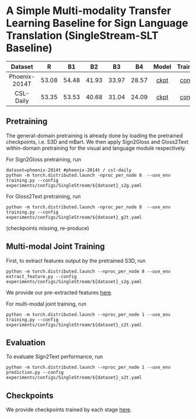 # A Simple Multi-modality Transfer Learning Baseline for Sign Language Translation (SingleStream-SLT Baseline)

| Dataset | R | B1 | B2 | B3 | B4 | Model | Training |
| :---: | :---: | :---: | :---: | :---: | :---: | :---: | :---: |
| Phoenix-2014T | 53.08 | 54.48 | 41.93 | 33.97 | 28.57 | [ckpt](https://hkustconnect-my.sharepoint.com/:f:/g/personal/rzuo_connect_ust_hk/EkpQzXWBrWxDruz6-U-V0kUBgit2vXsc40wLipV8YPLXaQ?e=Bru3oz) | [config](../experiments/configs/SingleStream/phoenix-2014t_s2t.yaml) |
| CSL-Daily | 53.35 | 53.53 | 40.68 | 31.04 | 24.09 |[ckpt](https://hkustconnect-my.sharepoint.com/:f:/g/personal/rzuo_connect_ust_hk/EudFBd-IzWJOngYdXVxox6kBI7ASATileGu8ncW-dBDi-w?e=YvKAKm) | [config](../experiments/configs/SingleStream/csl-daily_s2t.yaml) |


## Pretraining

The general-domain pretraining is already done by loading the pretrained checkpoints, i.e. S3D and mBart. We then apply Sign2Gloss and Gloss2Text within-domain pretraining for the visual and language module respectively. 

For Sign2Gloss pretraining, run
```
dataset=phoenix-2014t #phoenix-2014t / csl-daily
python -m torch.distributed.launch -nproc_per_node 8  --use_env training.py --config experiments/configs/SingleStream/${dataset}_s2g.yaml 
```

For Gloss2Text pretraining, run
```
python -m torch.distributed.launch -nproc_per_node 8  --use_env training.py --config experiments/configs/SingleStream/${dataset}_g2t.yaml
```
(checkpoints missing, re-produce)

## Multi-modal Joint Training

First, to extract features output by the pretrained S3D, run
```
python -m torch.distributed.launch --nproc_per_node 8 --use_env extract_feature.py --config experiments/configs/SingleStream/${dataset}_s2g.yaml
```
We provide our pre-extracted features [here]().

For multi-modal joint training, run

```
python -m torch.distributed.launch --nproc_per_node 1 --use_env training.py --config experiments/configs/SingleStream/${dataset}_s2t.yaml
```

## Evaluation 

To evaluate Sign2Text performance, run
```
python -m torch.distributed.launch --nproc_per_node 1 --use_env prediction.py --config experiments/configs/SingleStream/${dataset}_s2t.yaml
```
## Checkpoints
We provide checkpoints trained by each stage [here]().
